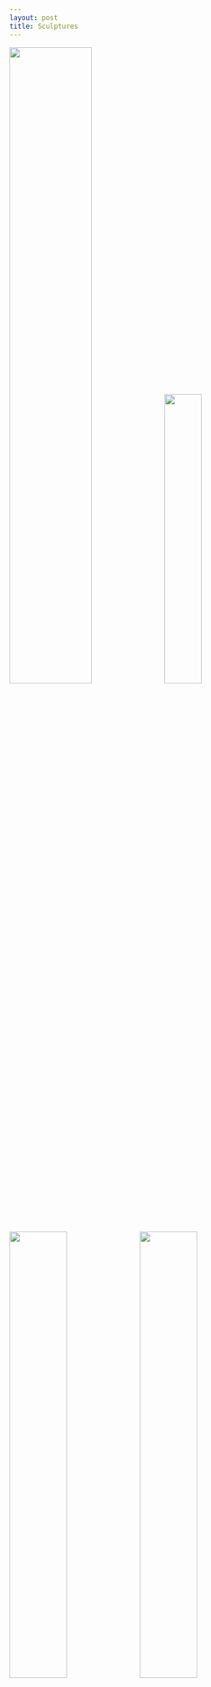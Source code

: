 ```yaml
---
layout: post
title: Sculptures
---
```

<img src="/images/sculp6.png" alt="" style="width:53.75%;">   <img src="/images/sculp4.png" alt="" style="width:36.25%;">  
<img src="/images/sculp5.png" alt="" style="width:45%;">  <img src="/images/sculp7.jpg" alt="" style="width:45%;">  

<img src="/images/sculp1.png" alt="" style="width:30%;">  






<img src="/images/sculp2.png" alt="" style="width:30%;">  <img src="/images/sculp3.png" alt="" style="width:30%;">  

